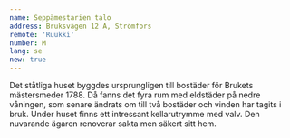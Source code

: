 ```yaml
---
name: Seppämestarien talo
address: Bruksvägen 12 A, Strömfors
remote: 'Ruukki'
number: M
lang: se
new: true
---
```

Det ståtliga huset byggdes ursprungligen till bostäder för Brukets mästersmeder 1788. Då fanns det fyra rum med eldstäder på nedre våningen, som senare ändrats om till två bostäder och vinden har tagits i bruk. Under huset finns ett intressant kellarutrymme med valv. Den nuvarande ägaren renoverar sakta men säkert sitt hem.
